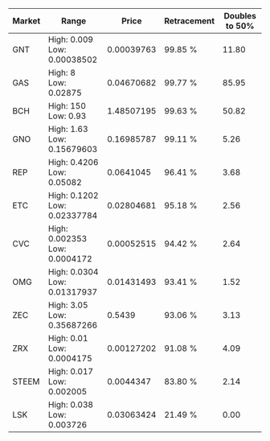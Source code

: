 | Market | Range | Price| Retracement | Doubles to 50% |
| --- | --- | --- | --- | --- |
| GNT | High: 0.009<br />Low: 0.00038502 | 0.00039763 | 99.85 % | 11.80 |
| GAS | High: 8<br />Low: 0.02875 | 0.04670682 | 99.77 % | 85.95 |
| BCH | High: 150<br />Low: 0.93 | 1.48507195 | 99.63 % | 50.82 |
| GNO | High: 1.63<br />Low: 0.15679603 | 0.16985787 | 99.11 % | 5.26 |
| REP | High: 0.4206<br />Low: 0.05082 | 0.0641045 | 96.41 % | 3.68 |
| ETC | High: 0.1202<br />Low: 0.02337784 | 0.02804681 | 95.18 % | 2.56 |
| CVC | High: 0.002353<br />Low: 0.0004172 | 0.00052515 | 94.42 % | 2.64 |
| OMG | High: 0.0304<br />Low: 0.01317937 | 0.01431493 | 93.41 % | 1.52 |
| ZEC | High: 3.05<br />Low: 0.35687266 | 0.5439 | 93.06 % | 3.13 |
| ZRX | High: 0.01<br />Low: 0.0004175 | 0.00127202 | 91.08 % | 4.09 |
| STEEM | High: 0.017<br />Low: 0.002005 | 0.0044347 | 83.80 % | 2.14 |
| LSK | High: 0.038<br />Low: 0.003726 | 0.03063424 | 21.49 % | 0.00 |
